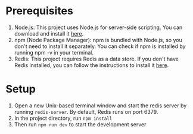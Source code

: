 # Prerequisites

1. Node.js: This project uses Node.js for server-side scripting. You can download and install it [here](https://nodejs.org/en).
2. npm (Node Package Manager): npm is bundled with Node.js, so you don't need to install it separately. You can check if npm is installed by running npm -v in your terminal.
3. Redis: This project requires Redis as a data store. If you don't have Redis installed, you can follow the instructions to install it [here](https://redis.io/docs/getting-started/installation/).

# Setup

1. Open a new Unix-based terminal window and start the redis server by running `redis-server`. By default, Redis runs on port 6379.
2. In the project directory, run `npm install`
3. Then run `npm run dev` to start the development server
